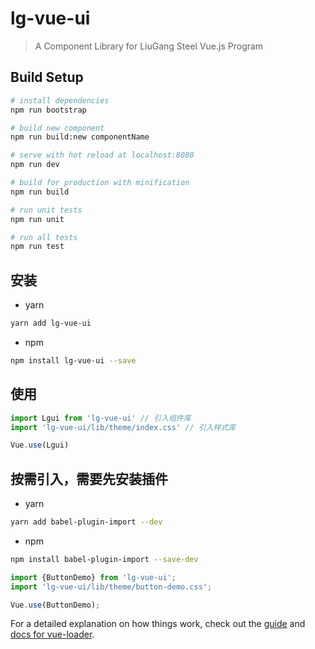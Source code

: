 # lg-vue-ui

> A Component Library for LiuGang Steel Vue.js Program

## Build Setup

``` bash
# install dependencies
npm run bootstrap

# build new component
npm run build:new componentName

# serve with hot reload at localhost:8080
npm run dev

# build for production with minification
npm run build

# run unit tests
npm run unit

# run all tests
npm run test
```

## 安装

- yarn

```bash
yarn add lg-vue-ui
```

- npm 

```bash
npm install lg-vue-ui --save
```

## 使用

```js
import Lgui from 'lg-vue-ui' // 引入组件库
import 'lg-vue-ui/lib/theme/index.css' // 引入样式库

Vue.use(Lgui)
```

## 按需引入，需要先安装插件

- yarn

```bash
yarn add babel-plugin-import --dev
```

- npm 

```bash
npm install babel-plugin-import --save-dev
```

```js
import {ButtonDemo} from 'lg-vue-ui';
import 'lg-vue-ui/lib/theme/button-demo.css';

Vue.use(ButtonDemo);
```

For a detailed explanation on how things work, check out the [guide](http://vuejs-templates.github.io/webpack/) and [docs for vue-loader](http://vuejs.github.io/vue-loader).
